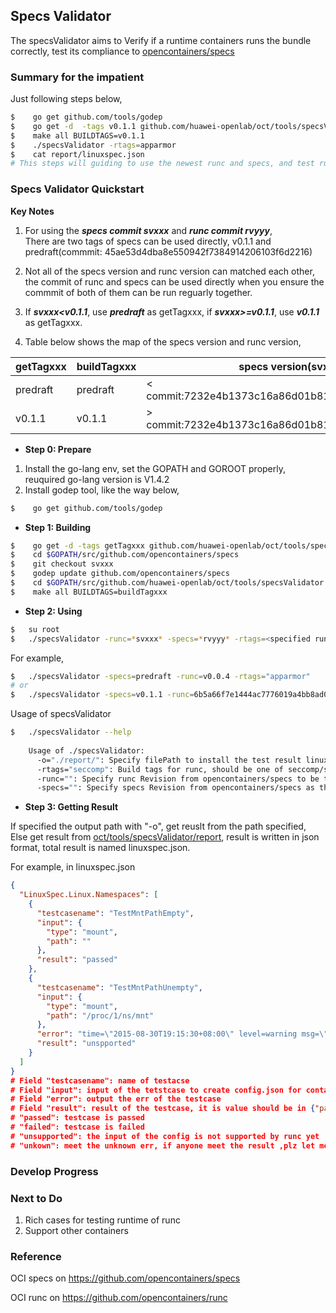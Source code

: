 ## Specs Validator       
      
The specsValidator aims to Verify if a runtime containers runs the bundle correctly, test its compliance to [opencontainers/specs](https://github.com/opencontainers/specs)      


### Summary for the impatient      
Just following steps below,      
``` bash
$    go get github.com/tools/godep                                               #install godep tool requested     
$    go get -d  -tags v0.1.1 github.com/huawei-openlab/oct/tools/specsValidator  #get source code           
$    make all BUILDTAGS=v0.1.1                                                   #build specsValidator      
$    ./specsValidator -rtags=apparmor                                            #run specsValidator     
$    cat report/linuxspec.json                                                   #get result       
# This steps will guiding to use the newest runc and specs, and test runc with buildtags=apparmor   
```     
      


### Specs Validator Quickstart
                
**Key Notes**        

1. For using the ***specs commit svxxx*** and ***runc commit rvyyy***,       
   There are two tags of specs can be used directly, v0.1.1 and predraft(commmit: 45ae53d4dba8e550942f7384914206103f6d2216)     

2. Not all of the specs version and runc version can matched each other, the commit of runc and specs can be used directly when you ensure the commmit of both of them can be run reguarly together.     

3. If ***svxxx<v0.1.1***, use ***predraft*** as getTagxxx, if ***svxxx>=v0.1.1***, use ***v0.1.1*** as getTagxxx.     

4. Table below shows the map of the specs version and runc version,       
              

| getTagxxx|  buildTagxxx|             specs version(svxxx)                 |            runc version(rvyyy)                     |
| -----    | ------------| ------------------------------------------------ | -------------------------------------------------- |
| predraft | predraft    | < commit:7232e4b1373c16a86d01b810c07749a1ba6124b1| < commmit:ea5032bc5e6ecab53b2cac14d63667868ac03bf6 |
| v0.1.1   | v0.1.1      | > commit:7232e4b1373c16a86d01b810c07749a1ba6124b1| > commmit:ea5032bc5e6ecab53b2cac14d63667868ac03bf6 |



- **Step 0: Prepare**     

1. Install the go-lang env, set the GOPATH and GOROOT properly, reuquired go-lang version is V1.4.2      
2. Install godep tool, like the way below,
``` bash
$    go get github.com/tools/godep
```    
     
- **Step 1: Building**        

       
``` bash
$    go get -d -tags getTagxxx github.com/huawei-openlab/oct/tools/specsValidator
$    cd $GOPATH/src/github.com/opencontainers/specs
$    git checkout svxxx    
$    godep update github.com/opencontainers/specs
$    cd $GOPATH/src/github.com/huawei-openlab/oct/tools/specsValidator
$    make all BUILDTAGS=buildTagxxx    
```     
     
     
- **Step 2: Using**     
       
      
``` bash
$   su root
$   ./specsValidator -runc=*svxxx* -specs=*rvyyy* -rtags=<specified runc build tags> -o=<output path>    
```      
For example,      
``` bash
$   ./specsValidator -specs=predraft -runc=v0.0.4 -rtags="apparmor"    
# or    
$   ./specsValidator -specs=v0.1.1 -runc=6b5a66f7e1444ac7776019a4bb8ad0b93584685d -rtags="apparmor"
```

Usage of specsValidator      
``` bash    
$   ./specsValidator --help     
    
    Usage of ./specsValidator:       
      -o="./report/": Specify filePath to install the test result linuxspec.json     
      -rtags="seccomp": Build tags for runc, should be one of seccomp/selinux/apparmor, keep empty to using seccomp      
      -runc="": Specify runc Revision from opencontainers/specs to be tested, in the form of commit id, keep empty to using the newest commit of [opencontainers/runc](https://github.com/opencontainers/runc       
      -specs="": Specify specs Revision from opencontainers/specs as the benchmark, in the form of commit id, keep empty to using the newest commit of [opencontainers/specs](https://github.com/opencontainers/specs)
```


    
- **Step 3: Getting Result**     

If specified the output path with "-o", get reuslt from the path specified,      
Else get result from [oct/tools/specsValidator/report](./report/), result is written in json format, total result is named linuxspec.json.
      
For example, in linuxspec.json
``` json
{
  "LinuxSpec.Linux.Namespaces": [
    {
      "testcasename": "TestMntPathEmpty",
      "input": {
        "type": "mount",
        "path": ""
      },
      "result": "passed"
    },
    {
      "testcasename": "TestMntPathUnempty",
      "input": {
        "type": "mount",
        "path": "/proc/1/ns/mnt"
      },
      "error": "time=\"2015-08-30T19:15:30+08:00\" level=warning msg=\"exit status 1\" \ntime=\"2015-08-30T19:15:30+08:00\" level=warning msg=\"open /sys/fs/cgroup/freezer/user/1000.user/c2.session/oct/freezer.state: no such file or directory\" \ntime=\"2015-08-30T19:15:30+08:00\" level=warning msg=\"open /sys/fs/cgroup/devices/user/1000.user/c2.session/oct/cgroup.procs: no such file or directory\" \ntime=\"2015-08-30T19:15:30+08:00\" level=fatal msg=\"Container start failed: [8] System error: invalid argument\" \nexit status 1",
      "result": "unspported"
    }
  ]
}
# Field "testcasename": name of testacse
# Field "input": input of the tetstcase to create config.json for containers, left value is the obj in [opencontainers/specs](https://github.com/opencontainers/specs), right value is the value of the obj in left.
# Field "error": output the err of the testcase
# Field "result": result of the testcase, it is value should be in {"passed", "failed", "unsupportd", "unknown"}
# "passed": testcase is passed
# "failed": testcase is failed
# "unsupported": the input of the config is not supported by runc yet
# "unkown": meet the unknown err, if anyone meet the result ,plz let me know
``` 

### Develop Progress

### Next to Do 

1. Rich cases for testing runtime of runc
2. Support other containers

### Reference
OCI specs on https://github.com/opencontainers/specs   

OCI runc on https://github.com/opencontainers/runc
